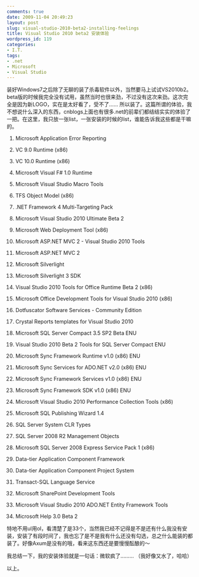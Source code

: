 ```yaml
---
comments: true
date: 2009-11-04 20:49:23
layout: post
slug: visual-studio-2010-beta2-installing-feelings
title: Visual Studio 2010 beta2 安装体验
wordpress_id: 119
categories:
- I.T.
tags:
- .net
- Microsoft
- Visual Studio
---
```


装好Windows7之后除了无聊的装了杀毒软件以外，当然要马上试试VS2010b2。beta版的时候我完全没有试用，虽然当时也很来劲，不过没有这次来劲。这次完全是因为新LOGO，实在是太好看了，受不了…… 所以装了。这篇所谓的体验，我不想说什么深入的东西，cnblogs上面也有很多.net的前辈们都结结实实的体验了一把。在这里，我只放一张list，一张安装的时候的list，谁能告诉我这些都是干嘛的。






  1. Microsoft Application Error Reporting


  2. VC 9.0 Runtime (x86)


  3. VC 10.0 Runtime (x86)


  4. Microsoft Visual F# 1.0 Runtime


  5. Microsoft Visual Studio Macro Tools


  6. TFS Object Model (x86)


  7. .NET Framework 4 Multi-Targeting Pack


  8. Microsoft Visual Studio 2010 Ultimate Beta 2


  9. Microsoft Web Deployment Tool (x86)


  10. Microsoft ASP.NET MVC 2 - Visual Studio 2010 Tools


  11. Microsoft ASP.NET MVC 2


  12. Microsoft Silverlight


  13. Microsoft Silverlight 3 SDK


  14. Visual Studio 2010 Tools for Office Runtime Beta 2 (x86)


  15. Microsoft Office Development Tools for Visual Studio 2010 (x86)


  16. Dotfuscator Software Services - Community Edition


  17. Crystal Reports templates for Visual Studio 2010


  18. Microsoft SQL Server Compact 3.5 SP2 Beta ENU


  19. Visual Studio 2010 Beta 2 Tools for SQL Server Compact ENU


  20. Microsoft Sync Framework Runtime v1.0 (x86) ENU


  21. Microsoft Sync Services for ADO.NET v2.0 (x86) ENU


  22. Microsoft Sync Framework Services v1.0 (x86) ENU


  23. Microsoft Sync Framework SDK v1.0 (x86) ENU


  24. Microsoft Visual Studio 2010 Performance Collection Tools (x86)


  25. Microsoft SQL Publishing Wizard 1.4


  26. SQL Server System CLR Types


  27. SQL Server 2008 R2 Management Objects


  28. Microsoft SQL Server 2008 Express Service Pack 1 (x86)


  29. Data-tier Application Component Framework


  30. Data-tier Application Component Project System


  31. Transact-SQL Language Service


  32. Microsoft SharePoint Development Tools


  33. Microsoft Visual Studio 2010 ADO.NET Entity Framework Tools


  34. Microsoft Help 3.0 Beta 2




特地不用ul用ol，看清楚了是33个，当然我已经不记得是不是还有什么我没有安装，安装了有段时间了，我也忘了是不是我有什么还没有勾选，总之什么能装的都装了。好像Axum是没有的哦，看来这东西还是要慢慢酝酿的～




我总结一下，我的安装体验就是一句话：微软疯了……… （我好像又水了，哈哈）




以上。

